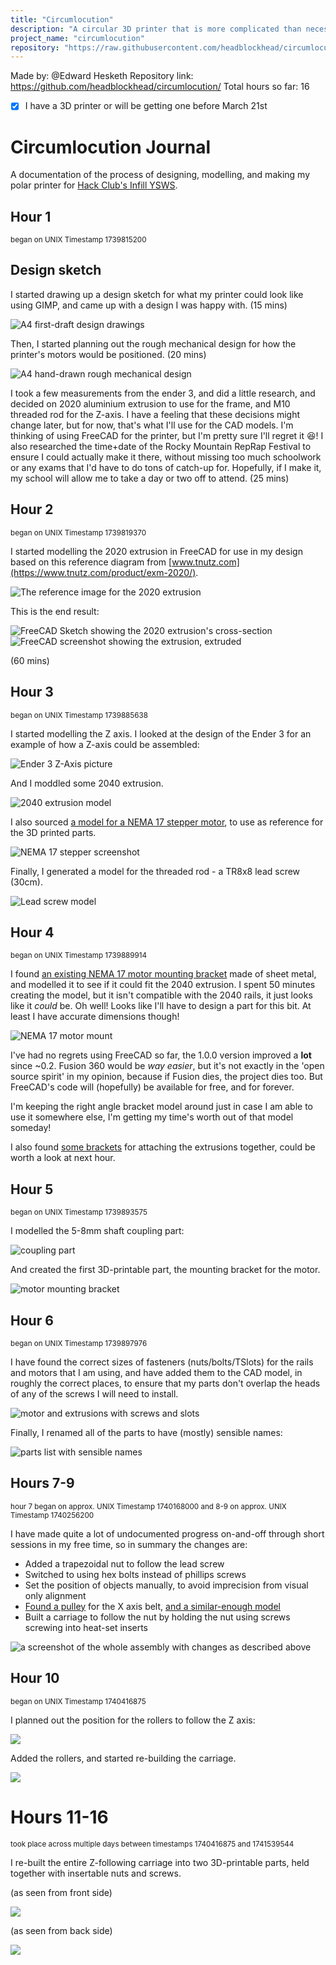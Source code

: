 ```yaml
---
title: "Circumlocution"
description: "A circular 3D printer that is more complicated than necessary."
project_name: "circumlocution"
repository: "https://raw.githubusercontent.com/headblockhead/circumlocution/refs/heads/master/JOURNAL.md"
---
```

Made by: @Edward Hesketh
Repository link: https://github.com/headblockhead/circumlocution/
Total hours so far: 16

- [x] I have a 3D printer or will be getting one before March 21st

# Circumlocution Journal

A documentation of the process of designing, modelling, and making my polar printer for [Hack Club's Infill YSWS](https://infill.hackclub.com/).

## Hour 1

<sup>began on UNIX Timestamp 1739815200</sup>

## Design sketch 

I started drawing up a design sketch for what my printer could look like using GIMP, and came up with a design I was happy with.
(15 mins)

![A4 first-draft design drawings](https://cdn.hack.pet/slackcdn/d91bc4b31b23c046a705fee6ea968fa4.png)

Then, I started planning out the rough mechanical design for how the printer's motors would be positioned.
(20 mins)

![A4 hand-drawn rough mechanical design](https://cdn.hackclubber.dev/slackcdn/0cba194f1f4cf945c3f0f4cda7f216af.png)

I took a few measurements from the ender 3, and did a little research, and decided on 2020 aluminium extrusion to use for the frame, and M10 threaded rod for the Z-axis. I have a feeling that these decisions might change later, but for now, that's what I'll use for the CAD models. I'm thinking of using FreeCAD for the printer, but I'm pretty sure I'll regret it 😆! I also researched the time+date of the Rocky Mountain RepRap Festival to ensure I could actually make it there, without missing too much schoolwork or any exams that I'd have to do tons of catch-up for. Hopefully, if I make it, my school will allow me to take a day or two off to attend.
(25 mins)

## Hour 2

<sup>began on UNIX Timestamp 1739819370</sup>

I started modelling the 2020 extrusion in FreeCAD for use in my design based on this reference diagram from [www.tnutz.com](https://www.tnutz.com/product/exm-2020/).

![The reference image for the 2020 extrusion](https://cdn.hackclubber.dev/slackcdn/7771bdcac71cdee5df4468b976001336.png)

This is the end result:

![FreeCAD Sketch showing the 2020 extrusion's cross-section](https://cdn.hackclubber.dev/slackcdn/1f70b50b7acbe0344b657bcd1724ec4a.png)
![FreeCAD screenshot showing the extrusion, extruded](https://cdn.hack.pet/slackcdn/8ca8864171033d78c575cc6f35eb8825.png)

(60 mins)

## Hour 3

<sup>began on UNIX Timestamp 1739885638</sup>

I started modelling the Z axis. I looked at the design of the Ender 3 for an example of how a Z-axis could be assembled:

![Ender 3 Z-Axis picture](https://cdn.hackclubber.dev/slackcdn/60de35011490539cf4fd5e0239219243.png)

And I moddled some 2040 extrusion.

![2040 extrusion model](https://cdn.hackclubber.dev/slackcdn/94690d0a2c914efde01b9fe4447c6ce6.png)

I also sourced [a model for a NEMA 17 stepper motor](https://www.thingiverse.com/thing:6761583/files), to use as reference for the 3D printed parts.

![NEMA 17 stepper screenshot](https://cdn.hackclubber.dev/slackcdn/40f02e0b98249b96c1ccbab54d68d6bd.png)

Finally, I generated a model for the threaded rod - a TR8x8 lead screw (30cm).

![Lead screw model](https://cdn.hackclubber.dev/slackcdn/6c7c4cf13d735035023bc473e769a3a6.png)

## Hour 4

<sup>began on UNIX Timestamp 1739889914</sup>

I found [an existing NEMA 17 motor mounting bracket](https://www.123-3d.co.uk/123-3D-Metal-mounting-bracket-for-NEMA17-stepper-motor-90-L-bracket-i2129-t14804.html) made of sheet metal, and modelled it to see if it could fit the 2040 extrusion. I spent 50 minutes creating the model, but it isn't compatible with the 2040 rails, it just looks like it *could* be. Oh well! Looks like I'll have to design a part for this bit. At least I have accurate dimensions though!

![NEMA 17 motor mount](https://cdn.hackclubber.dev/slackcdn/05b30cda79c101e34b259e96be0f15b3.png)

I've had no regrets using FreeCAD so far, the 1.0.0 version improved a **lot** since ~0.2. Fusion 360 would be *way easier*, but it's not exactly in the 'open source spirit' in my opinion, because if Fusion dies, the project dies too. But FreeCAD's code will (hopefully) be available for free, and for forever. 

I'm keeping the right angle bracket model around just in case I am able to use it somewhere else, I'm getting my time's worth out of that model someday!

I also found [some brackets](https://www.123-3d.co.uk/123-3D-Blind-corner-connector-for-aluminium-2020-profile-123-3D-brand-i1590-t14575.html) for attaching the extrusions together, could be worth a look at next hour.

## Hour 5

<sup>began on UNIX Timestamp 1739893575</sup>

I modelled the 5-8mm shaft coupling part:

![coupling part](https://cdn.hackclubber.dev/slackcdn/1c53eb03b7c93efc7df3e740816198a9.png)

And created the first 3D-printable part, the mounting bracket for the motor.

![motor mounting bracket](https://cdn.hack.pet/slackcdn/cd3028f52420394428f062ef7cd5f573.png)

## Hour 6

<sup>began on UNIX Timestamp 1739897976</sup>

I have found the correct sizes of fasteners (nuts/bolts/TSlots) for the rails and motors that I am using, and have added them to the CAD model, in roughly the correct places, to ensure that my parts don't overlap the heads of any of the screws I will need to install.

![motor and extrusions with screws and slots](https://cdn.hack.pet/slackcdn/9ab6941896ad23120a4126bccc9aa6e2.png)

Finally, I renamed all of the parts to have (mostly) sensible names:

![parts list with sensible names](https://cdn.hackclubber.dev/slackcdn/c091daf3599890aa7fd94361db321e48.png)

## Hours 7-9

<sup>hour 7 began on approx. UNIX Timestamp 1740168000 and 8-9 on approx. UNIX Timestamp 1740256200</sup>

I have made quite a lot of undocumented progress on-and-off through short sessions in my free time, so in summary the changes are:
- Added a trapezoidal nut to follow the lead screw
- Switched to using hex bolts instead of phillips screws
- Set the position of objects manually, to avoid imprecision from visual only alignment
- [Found a pulley](https://www.123-3d.co.uk/123-3D-GT2-high-resolution-timing-belt-pulley-20-teeth-6mm-belt-5mm-bore-GT2-20T-W6-B5-i2081-t14815.html) for the X axis belt, [and a similar-enough model](https://grabcad.com/library/gt2-pulley-20-tooth-id-6mm-1)
- Built a carriage to follow the nut by holding the nut using screws screwing into heat-set inserts

![a screenshot of the whole assembly with changes as described above](https://cloud-d1we5mzy3-hack-club-bot.vercel.app/0image.png)

## Hour 10

<sup>began on UNIX Timestamp 1740416875</sup>

I planned out the position for the rollers to follow the Z axis:

![](https://cloud-cyfuz2z3i-hack-club-bot.vercel.app/0image.png)

Added the rollers, and started re-building the carriage.

![](https://cloud-aa22v5w8t-hack-club-bot.vercel.app/0image.png)

# Hours 11-16

<sup>took place across multiple days between timestamps 1740416875 and 1741539544 </sup>

I re-built the entire Z-following carriage into two 3D-printable parts, held together with insertable nuts and screws.

(as seen from front side)

![](https://hc-cdn.hel1.your-objectstorage.com/s/v3/bbf534821b55a24cfd03fbf01609c99424e38789_image.png)

(as seen from back side)

![](https://hc-cdn.hel1.your-objectstorage.com/s/v3/56549c14186e0d0648153ff6db1491fdf45d664e_image.png)

